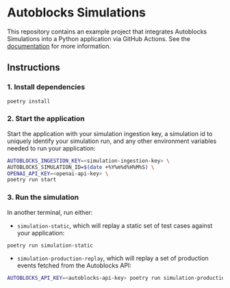 # Autoblocks Simulations

This repository contains an example project that integrates Autoblocks Simulations into a Python application
via GitHub Actions.
See the [documentation](https://docs.autoblocks.ai/guides/simulations) for more information.

## Instructions

### 1. Install dependencies

```bash
poetry install
```

### 2. Start the application

Start the application with your simulation ingestion key,
a simulation id to uniquely identify your simulation run,
and any other environment variables needed to run your application:

```bash
AUTOBLOCKS_INGESTION_KEY=<simulation-ingestion-key> \
AUTOBLOCKS_SIMULATION_ID=$(date +%Y%m%d%H%M%S) \
OPENAI_API_KEY=<openai-api-key> \
poetry run start
```

### 3. Run the simulation

In another terminal, run either:

* `simulation-static`, which will replay a static set of test cases against your application:

```bash
poetry run simulation-static
```

* `simulation-production-replay`, which will replay a set of production events fetched from the Autoblocks API:

```bash
AUTOBLOCKS_API_KEY=<autoblocks-api-key> poetry run simulation-production-replay
```
